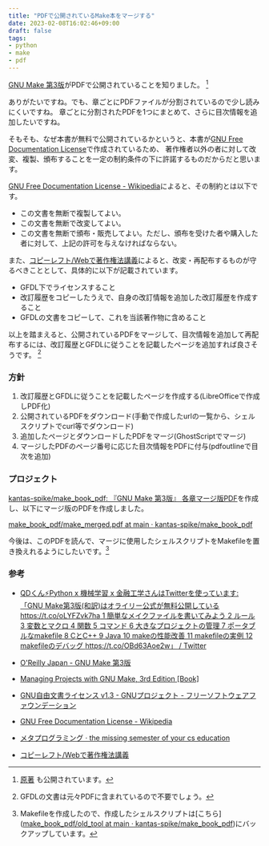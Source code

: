 ```yaml
---
title: "PDFで公開されているMake本をマージする"
date: 2023-02-08T16:02:46+09:00
draft: false
tags:
- python
- make
- pdf
---
```


[GNU Make 第3版](https://www.oreilly.co.jp/library/4873112699/)がPDFで公開されていることを知りました。 [^1]

ありがたいですね。でも、章ごとにPDFファイルが分割されているので少し読みにくいですね。
章ごとに分割されたPDFを1つにまとめて、さらに目次情報を追加したいですね。

<!--more-->

そもそも、なぜ本書が無料で公開されているかというと、本書が[GNU Free Documentation License](https://www.gnu.org/licenses/fdl-1.2.html)で作成されているため、
著作権者以外の者に対して改変、複製、頒布することを一定の制約条件の下に許諾するものだからだと思います。

[GNU Free Documentation License - Wikipedia](https://ja.wikipedia.org/wiki/GNU_Free_Documentation_License)によると、その制約とは以下です。

- この文書を無断で複製してよい。
- この文書を無断で改変してよい。
- この文書を無断で頒布・販売してよい。ただし、頒布を受けた者や購入した者に対して、上記の許可を与えなければならない。

また、[コピーレフト/Webで著作権法講義](http://copyright.watson.jp/cl.shtml)によると、改変・再配布するものが守るべきこととして、具体的に以下が記載されています。

- GFDL下でライセンスすること
- 改訂履歴をコピーしたうえで、自身の改訂情報を追加した改訂履歴を作成すること
- GFDLの文書をコピーして、これを当該著作物に含めること

以上を踏まえると、公開されているPDFをマージして、目次情報を追加して再配布するには、改訂履歴とGFDLに従うことを記載したページを追加すれば良さそうです。 [^2]

### 方針

1. 改訂履歴とGFDLに従うことを記載したページを作成する(LibreOfficeで作成しPDF化)
2. 公開されているPDFをダウンロード(手動で作成したurlの一覧から、シェルスクリプトでcurl等でダウンロード)
3. 追加したページとダウンロードしたPDFをマージ(GhostScriptでマージ)
4. マージしたPDFのページ番号に応じた目次情報をPDFに付与(pdfoutlineで目次を追加)

### プロジェクト

[kantas-spike/make_book_pdf: 『GNU Make 第3版』 各章マージ版PDF](https://github.com/kantas-spike/make_book_pdf)を作成し、以下にマージ版のPDFを作成しました。

[make_book_pdf/make_merged.pdf at main · kantas-spike/make_book_pdf](https://github.com/kantas-spike/make_book_pdf/blob/main/make_merged.pdf)

今後は、このPDFを読んで、マージに使用したシェルスクリプトをMakefileを置き換えれるようにしたいです。[^3]

### 参考

- [QDくん⚡️Python x 機械学習 x 金融工学さんはTwitterを使っています: 「GNU Make第3版(和訳)はオライリー公式が無料公開している https://t.co/oLYFZvk7ha 1 簡単なメイクファイルを書いてみよう 2 ルール 3 変数とマクロ 4 関数 5 コマンド 6 大きなプロジェクトの管理 7 ポータブルなmakefile 8 CとC++ 9 Java 10 makeの性能改善 11 makefileの実例 12 makefileのデバッグ https://t.co/OBd63Aoe2w」 / Twitter](https://twitter.com/developer_quant/status/1622582377209008128)

- [O'Reilly Japan - GNU Make 第3版](https://www.oreilly.co.jp/library/4873112699/)
- [Managing Projects with GNU Make, 3rd Edition [Book]](https://www.oreilly.com/library/view/managing-projects-with/0596006101/)
- [GNU自由文書ライセンス v1.3 - GNUプロジェクト - フリーソフトウェアファウンデーション](https://www.gnu.org/licenses/fdl-1.2.html)
- [GNU Free Documentation License - Wikipedia](https://ja.wikipedia.org/wiki/GNU_Free_Documentation_License)
- [メタプログラミング · the missing semester of your cs education](https://missing-semester-jp.github.io/2020/metaprogramming/)
- [コピーレフト/Webで著作権法講義](http://copyright.watson.jp/cl.shtml)

[^1]: [原著](https://www.oreilly.com/library/view/managing-projects-with/0596006101/) も公開されています。
[^2]: GFDLの文書は元々PDFに含まれているので不要でしょう。
[^3]: Makefileを作成したので、作成したシェルスクリプトは[こちら]([make_book_pdf/old_tool at main · kantas-spike/make_book_pdf](https://github.com/kantas-spike/make_book_pdf/tree/main/old_tool))にバックアップしています。
